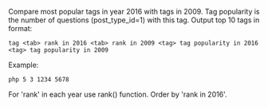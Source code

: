 Compare most popular tags in year 2016 with tags in 2009. Tag popularity is the number of questions (post_type_id=1) with this tag. Output top 10 tags in format:

    tag <tab> rank in 2016 <tab> rank in 2009 <tag> tag popularity in 2016 <tag> tag popularity in 2009

Example:

    php 5 3 1234 5678

For 'rank' in each year use rank() function. Order by 'rank in 2016'. 
